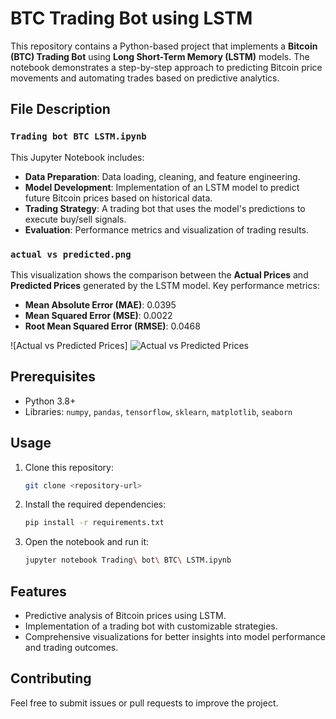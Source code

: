 # BTC Trading Bot using LSTM

This repository contains a Python-based project that implements a **Bitcoin (BTC) Trading Bot** using **Long Short-Term Memory (LSTM)** models. The notebook demonstrates a step-by-step approach to predicting Bitcoin price movements and automating trades based on predictive analytics.

## File Description

### `Trading bot BTC LSTM.ipynb`
This Jupyter Notebook includes:
- **Data Preparation**: Data loading, cleaning, and feature engineering.
- **Model Development**: Implementation of an LSTM model to predict future Bitcoin prices based on historical data.
- **Trading Strategy**: A trading bot that uses the model's predictions to execute buy/sell signals.
- **Evaluation**: Performance metrics and visualization of trading results.

### `actual vs predicted.png`
This visualization shows the comparison between the **Actual Prices** and **Predicted Prices** generated by the LSTM model. Key performance metrics:
- **Mean Absolute Error (MAE)**: 0.0395
- **Mean Squared Error (MSE)**: 0.0022
- **Root Mean Squared Error (RMSE)**: 0.0468

![Actual vs Predicted Prices]
![Actual vs Predicted Prices](actual_vs_predicted.png)

## Prerequisites
- Python 3.8+
- Libraries: `numpy`, `pandas`, `tensorflow`, `sklearn`, `matplotlib`, `seaborn`

## Usage
1. Clone this repository:
   ```bash
   git clone <repository-url>
   ```
2. Install the required dependencies:
   ```bash
   pip install -r requirements.txt
   ```
3. Open the notebook and run it:
   ```bash
   jupyter notebook Trading\ bot\ BTC\ LSTM.ipynb
   ```

## Features
- Predictive analysis of Bitcoin prices using LSTM.
- Implementation of a trading bot with customizable strategies.
- Comprehensive visualizations for better insights into model performance and trading outcomes.

## Contributing
Feel free to submit issues or pull requests to improve the project.
